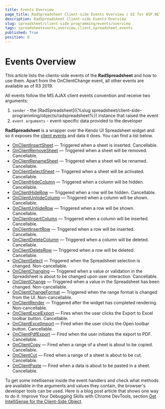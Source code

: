 ```yaml
---
title: Events Overview
page_title: RadSpreadsheet Client-side Events Overview | UI for ASP.NET AJAX Documentation
description: RadSpreadsheet Client-side Events Overview
slug: spreadsheet/client-side-programming/events/overview
tags: spreadsheetevents,overview,client,spreadsheet,events
published: True
position: 0
---
```


# Events Overview

This article lists the clients-side events of the **RadSpreadsheet** and how to use them. Apart from the OnClientChange event, all other events are available as of R3 2019.

All events follow the MS AJAX client events convention and receive two arguments:

1. `sender` - the [RadSpreadsheet]({%slug spreadsheet/client-side-programming/objects/radspreadsheet%}) instance that raised the event
1. `event arguments` - event-specific data provided to the developer

**RadSpreadsheet** is a wrapper over the Kendo UI Spreadsheet widget and so it exposes the [client events](https://docs.telerik.com/kendo-ui/api/javascript/ui/spreadsheet#events) and data it does. You can find a list below.

* [OnClientInsertSheet](https://docs.telerik.com/kendo-ui/api/javascript/ui/spreadsheet/events/insertsheet) — Triggered when a sheet is inserted. Cancellable.
* [OnClientRemoveSheet](https://docs.telerik.com/kendo-ui/api/javascript/ui/spreadsheet/events/removeSheet) — Triggered when a sheet will be removed. Cancellable.
* [OnClientRenameSheet](https://docs.telerik.com/kendo-ui/api/javascript/ui/spreadsheet/events/renameSheet) — Triggered when a sheet will be renamed. Cancellable.
* [OnClientSelectSheet](https://docs.telerik.com/kendo-ui/api/javascript/ui/spreadsheet/events/selectsheet) — Triggered when a sheet will be activated. Cancellable.
* [OnClientHideColumn](https://docs.telerik.com/kendo-ui/api/javascript/ui/spreadsheet/events/hidecolumn) — Triggered when a column will be hidden. Cancellable.
* [OnClientHideRow](https://docs.telerik.com/kendo-ui/api/javascript/ui/spreadsheet/events/hiderow) — Triggered when a row will be hidden. Cancellable.
* [OnClientUnhideColumn](https://docs.telerik.com/kendo-ui/api/javascript/ui/spreadsheet/events/unhidecolumn) — Triggered when a column will be shown. Cancellable.
* [OnClientUnhideRow](https://docs.telerik.com/kendo-ui/api/javascript/ui/spreadsheet/events/unhiderow) — Triggered when a row will be shown. Cancellable.
* [OnClientInsertColumn](https://docs.telerik.com/kendo-ui/api/javascript/ui/spreadsheet/events/insertcolumn) — Triggered when a column will be inserted. Cancellable.
* [OnClientInsertRow](https://docs.telerik.com/kendo-ui/api/javascript/ui/spreadsheet/events/insertrow) — Triggered when a row will be inserted. Cancellable.
* [OnClientDeleteColumn](https://docs.telerik.com/kendo-ui/api/javascript/ui/spreadsheet/events/deletecolumn) — Triggered when a column will be deleted. Cancellable.
* [OnClientDeleteRow](https://docs.telerik.com/kendo-ui/api/javascript/ui/spreadsheet/events/deleterow) — Triggered when a row will be deleted. Cancellable.
* [OnClientSelect](https://docs.telerik.com/kendo-ui/api/javascript/ui/spreadsheet/events/select) — Triggered when the Spreadsheet selection is changed. Non-cancellable.
* [OnClientChanging](https://docs.telerik.com/kendo-ui/api/javascript/ui/spreadsheet/events/changing) — Triggered when a value or validation in the Spreadsheet is about to be changed upon user interaction. Cancellable.
* [OnClientChange](https://docs.telerik.com/kendo-ui/api/javascript/ui/spreadsheet/events/change) — Triggered when a value in the Spreadsheet has been changed. Non-cancellable.
* [OnClientChangeFormat](https://docs.telerik.com/kendo-ui/api/javascript/ui/spreadsheet/events/changeformat) — Triggered when the range format is changed from the UI. Non-cancellable.
* [OnClientRender](https://docs.telerik.com/kendo-ui/api/javascript/ui/spreadsheet/events/render) — Triggered after the widget has completed rendering. Non-cancellable.
* [OnClientExcelExport](https://docs.telerik.com/kendo-ui/api/javascript/ui/spreadsheet/events/excelexport) — Fires when the user clicks the Export to Excel toolbar button. Cancellable.
* [OnClientExcelImport](https://docs.telerik.com/kendo-ui/api/javascript/ui/spreadsheet/events/excelimport) — Fired when the user clicks the Open toolbar button. Cancellable.
* [OnClientPdfExport](https://docs.telerik.com/kendo-ui/api/javascript/ui/spreadsheet/events/pdfexport) — Fired when the user initiates the export to PDF. Cancellable.
* [OnClientCopy](https://docs.telerik.com/kendo-ui/api/javascript/ui/spreadsheet/events/copy) — Fired when a range of a sheet is about to be copied. Cancellable.
* [OnClientCut](https://docs.telerik.com/kendo-ui/api/javascript/ui/spreadsheet/events/cut) — Fired when a range of a sheet is about to be cut. Cancellable.
* [OnClientPaste](https://docs.telerik.com/kendo-ui/api/javascript/ui/spreadsheet/events/paste) — Fired when a data is about to be pasted in a sheet. Cancellable.

To get some intellisense inside the event handlers and check what methods are available in the arguments and values they contain, the browser's developer tools can be used. Here is a blog post article that shows one way to do it: Improve Your Debugging Skills with Chrome DevTools, section [Get IntelliSense for the Client-Side Object](https://www.telerik.com/blogs/improve-your-debugging-skills-with-chrome-devtools#get-intellisense-for-the-client-side-object).

